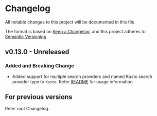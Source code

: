 # Changelog

All notable changes to this project will be documented in this file.

The format is based on [Keep a Changelog](https://keepachangelog.com/en/1.0.0/),
and this project adheres to [Semantic Versioning](https://semver.org/spec/v2.0.0.html).

## v0.13.0 - Unreleased

### Added and Breaking Change

- Added support for multiple search providers and named Kusto search provider type to `Kusto`. Refer [README](../../samples/rag/README.md) for usage information

## For previous versions

Refer root Changelog.
